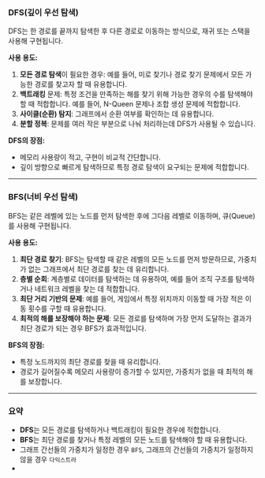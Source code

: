 ### DFS(깊이 우선 탐색)

DFS는 한 경로를 끝까지 탐색한 후 다른 경로로 이동하는 방식으로, 재귀 또는 스택을 사용해 구현됩니다.

**사용 용도:**

1. **모든 경로 탐색**이 필요한 경우: 예를 들어, 미로 찾기나 경로 찾기 문제에서 모든 가능한 경로를 찾고자 할 때 유용합니다.
2. **백트래킹** 문제: 특정 조건을 만족하는 해를 찾기 위해 가능한 경우의 수를 탐색해야 할 때 적합합니다. 예를 들어, N-Queen 문제나 조합 생성 문제에 적합합니다.
3. **사이클(순환) 탐지**: 그래프에서 순환 여부를 확인하는 데 유용합니다.
4. **분할 정복**: 문제를 여러 작은 부분으로 나눠 처리하는데 DFS가 사용될 수 있습니다.

**DFS의 장점:**

- 메모리 사용량이 적고, 구현이 비교적 간단합니다.
- 깊이 방향으로 빠르게 탐색하므로 특정 경로 탐색이 요구되는 문제에 적합합니다.

---

### BFS(너비 우선 탐색)

BFS는 같은 레벨에 있는 노드를 먼저 탐색한 후에 그다음 레벨로 이동하며, 큐(Queue)를 사용해 구현됩니다.

**사용 용도:**

1. **최단 경로 찾기**: BFS는 탐색할 때 같은 레벨의 모든 노드를 먼저 방문하므로, 가중치가 없는 그래프에서 최단 경로를 찾는 데 유리합니다.
2. **층별 순회**: 계층별로 데이터를 탐색하는 데 유용하여, 예를 들어 조직 구조를 탐색하거나 네트워크 레벨을 찾는 데 적합합니다.
3. **최단 거리 기반의 문제**: 예를 들어, 게임에서 특정 위치까지 이동할 때 가장 적은 이동 횟수를 구할 때 유용합니다.
4. **최적의 해를 보장해야 하는 문제**: 모든 경로를 탐색하며 가장 먼저 도달하는 결과가 최단 경로가 되는 경우 BFS가 효과적입니다.

**BFS의 장점:**

- 특정 노드까지의 최단 경로를 찾을 때 유리합니다.
- 경로가 길어질수록 메모리 사용량이 증가할 수 있지만, 가중치가 없을 때 최적의 해를 보장합니다.

---

### 요약

- **DFS**는 모든 경로를 탐색하거나 백트래킹이 필요한 경우에 적합합니다.
- **BFS**는 최단 경로를 찾거나 특정 레벨의 모든 노드를 탐색해야 할 때 유용합니다.
- 그래프 간선들의 가중치가 일정한 경우 `BFS`, 그래프의 간선들의 가중치가 일정하지 않을 경우 `다익스트라`
- 